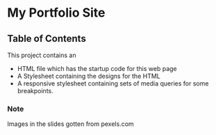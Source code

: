 # My Portfolio Site 
## Table of Contents
This project contains an 
- HTML file which has the startup code for this web page 
- A Stylesheet containing the designs for the HTML 
- A responsive stylesheet containing sets of media queries for some breakpoints.
### Note
Images in the slides gotten from pexels.com

